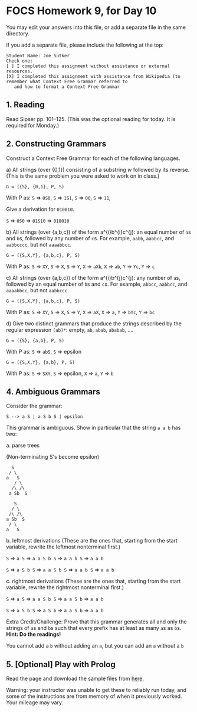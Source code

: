 # FOCS Homework 9, for Day 10

You may edit your answers into this file, or add a separate file in the same directory.

If you add a separate file, please include the following at the top:

```
Student Name: Joe Sutker
Check one:
[ ] I completed this assignment without assistance or external resources.
[X] I completed this assignment with assistance from Wikipedia (to remember what Context Free Grammar referred to
   and how to format a Context Free Grammar
```

## 1. Reading

Read Sipser pp. 101–125. (This was the optional reading for today. It is required for Monday.)

## 2. Constructing Grammars

Construct a Context Free Grammar for each of the following languages.

a) All strings (over {0,1}) consisting of a substring _w_ followed by its reverse. (This is the same problem you were asked to work on in class.)


`G = ({S}, {0,1}, P, S)`

With P as: 
`S` => `0S0`, 
`S` => `1S1`, 
`S` => `00`, 
`S` => `11`, 

Give a derivation for `010010`.

`S` => `0S0` => `01S10` => `010010`

b) All strings (over {a,b,c}) of the form a^{i}b^{i}c^{j}: an equal number of `a`s and `b`s, followed by any number of `c`s. For example, `aabb`, `aabbcc`, and `aabbcccc`, but not `aaaabbcc`.

`G = ({S,X,Y}, {a,b,c}, P, S)`

With P as: 
`S` => `XY`, 
`S` => `X`, 
`S` => `Y`, 
`X` => `aXb`, 
`X` => `ab`, 
`Y` => `Yc`, 
`Y` => `c`

c) All strings (over {a,b,c}) of the form a^{i}b^{j}c^{j}: any number of `a`s, followed by an equal number of `b`s and `c`s. For example, `abbcc`, `aabbcc`, and `aaaabbcc`, but not `aabbccc`.

`G = ({S,X,Y}, {a,b,c}, P, S)`

With P as: 
`S` => `XY`, 
`S` => `X`, 
`S` => `Y`, 
`X` => `aX`, 
`X` => `a`, 
`Y` => `bYc`, 
`Y` => `bc`

d) Give two distinct grammars that produce the strings described by the regular expression `(ab)*`: empty, `ab`, `abab`, `ababab`, ….

`G = ({S}, {a,b}, P, S)`

With P as: 
`S` => `abS`, 
`S` => epsilon

`G = ({S,X,Y}, {a,b}, P, S)`

With P as: 
`S` => `SXY`, 
`S` => epsilon, 
`X` => `a`, 
`Y` => `b`

## 4. Ambiguous Grammars

Consider the grammar:

    S --> a S | a S b S | epsilon 

This grammar is ambiguous. Show in particular that the string `a a b` has
two:

a. parse trees

(Non-terminating S's become epsilon)

```
  S
 / \
a   S
   / \
  /\ /\
 a Sb  S
```

```
   S
  / \
 /\ /\
a Sb  S
 / \
a   S
```

b. leftmost derivations (These are the ones that, starting from the start variable, rewrite the leftmost nonterminal first.)

`S` => `a S` => `a a S b S` => `a a b S` => `a a b`

`S` => `a S b S` => `a a S b S` => `a a b S` => `a a b`

c. rightmost derivations (These are the ones that, starting from the start variable, rewrite the rightmost nonterminal first.)

`S` => `a S` => `a a S b S` => `a a S b` => `a a b`

`S` => `a S b S` => `a S b` => `a a S b` => `a a b`

Extra Credit/Challenge: Prove that this grammar generates all and only the strings of `a`s and `b`s such that every prefix has at least as many `a`s as `b`s. **Hint: Do the readings!**

You cannot add a `b` without adding an `a`, but you can add an `a` without a `b`

## 5. [Optional] Play with Prolog

Read the page and download the sample files from [here](https://sites.google.com/site/focs16fall/prolog).

Warning: your instructor was unable to get these to reliably run today, and some of the instructions are from memory of when it previously worked. Your mileage may vary.
